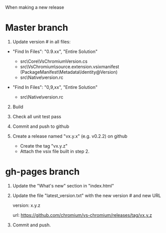 When making a new release

Master branch
=============
1. Update version # in all files:

  * "Find In Files": "0.9.xx", "Entire Solution"

    * src\Core\VsChromiumVersion.cs
    * src\VsChromium\source.extension.vsixmanifest (PackageManifest\Metadata\Identity\@Version)
    * src\Native\version.rc
  * "Find In Files": "0,9,xx", "Entire Solution"

    * src\Native\version.rc

2. Build

3. Check all unit test pass

4. Commit and push to github

5. Create a release named "vx.y.x" (e.g. v0.2.2) on github

   * Create the tag "vx.y.z"
   * Attach the vsix file built in step 2.


gh-pages branch
===============

1. Update the "What's new" section in "index.html"

2. Update the file "latest_version.txt" with the new version # and new URL

    version: x.y.z

    url: https://github.com/chromium/vs-chromium/releases/tag/vx.y.z

3. Commit and push.
